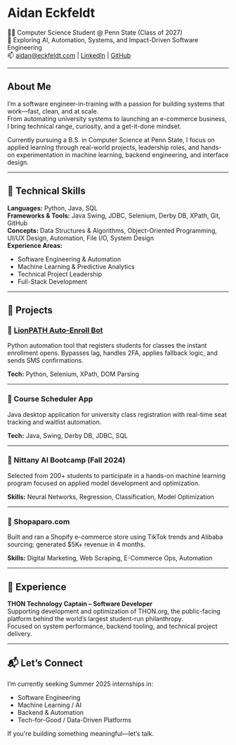 # Aidan Eckfeldt

👨‍💻 Computer Science Student @ Penn State (Class of 2027)  
📍 Exploring AI, Automation, Systems, and Impact-Driven Software Engineering  
📫 aidan@eckfeldt.com | [LinkedIn](https://linkedin.com/in/aidan-eckfeldt-b0525a231) | [GitHub](https://github.com/AidanEckfeldt)

---

## About Me

I’m a software engineer-in-training with a passion for building systems that work—fast, clean, and at scale.  
From automating university systems to launching an e-commerce business, I bring technical range, curiosity, and a get-it-done mindset.

Currently pursuing a B.S. in Computer Science at Penn State, I focus on applied learning through real-world projects, leadership roles, and hands-on experimentation in machine learning, backend engineering, and interface design.

---

## 🔧 Technical Skills

**Languages:** Python, Java, SQL  
**Frameworks & Tools:** Java Swing, JDBC, Selenium, Derby DB, XPath, Git, GitHub  
**Concepts:** Data Structures & Algorithms, Object-Oriented Programming, UI/UX Design, Automation, File I/O, System Design  
**Experience Areas:**  
- Software Engineering & Automation  
- Machine Learning & Predictive Analytics  
- Technical Project Leadership  
- Full-Stack Development

---

## 🚀 Projects

### 🔁 [LionPATH Auto-Enroll Bot](https://www.linkedin.com/feed/update/urn:li:activity:7182766345059942400/)
Python automation tool that registers students for classes the instant enrollment opens. Bypasses lag, handles 2FA, applies fallback logic, and sends SMS confirmations.

**Tech:** Python, Selenium, XPath, DOM Parsing

---

### 📅 Course Scheduler App
Java desktop application for university class registration with real-time seat tracking and waitlist automation.

**Tech:** Java, Swing, Derby DB, JDBC, SQL

---

### 🧠 Nittany AI Bootcamp (Fall 2024)
Selected from 200+ students to participate in a hands-on machine learning program focused on applied model development and optimization.

**Skills:** Neural Networks, Regression, Classification, Model Optimization

---

### 🛒 Shopaparo.com
Built and ran a Shopify e-commerce store using TikTok trends and Alibaba sourcing; generated $5K+ revenue in 4 months.

**Skills:** Digital Marketing, Web Scraping, E-Commerce Ops, Automation

---

## 🔨 Experience

**THON Technology Captain – Software Developer**  
Supporting development and optimization of THON.org, the public-facing platform behind the world’s largest student-run philanthropy.  
Focused on system performance, backend tooling, and technical project delivery.

---

## 📬 Let’s Connect

I’m currently seeking Summer 2025 internships in:
- Software Engineering  
- Machine Learning / AI  
- Backend & Automation  
- Tech-for-Good / Data-Driven Platforms

If you're building something meaningful—let’s talk.

